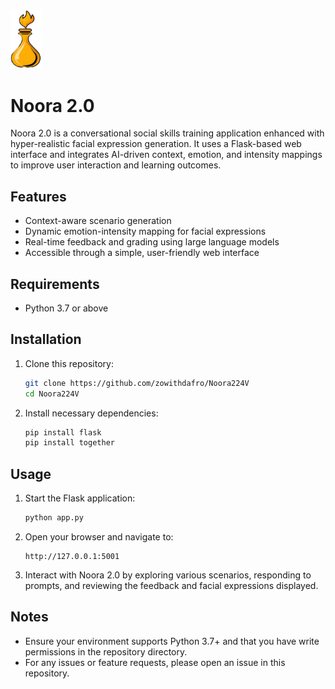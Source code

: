 
<img src="static/assets/lamp.PNG" alt="Logo" width="50"/> 

# Noora 2.0

Noora 2.0 is a conversational social skills training application enhanced with hyper-realistic facial expression generation. It uses a Flask-based web interface and integrates AI-driven context, emotion, and intensity mappings to improve user interaction and learning outcomes.

## Features
- Context-aware scenario generation
- Dynamic emotion-intensity mapping for facial expressions
- Real-time feedback and grading using large language models
- Accessible through a simple, user-friendly web interface

## Requirements
- Python 3.7 or above

## Installation
1. Clone this repository:
    ```bash
    git clone https://github.com/zowithdafro/Noora224V
    cd Noora224V
    ```
   
2. Install necessary dependencies:
    ```bash
    pip install flask
    pip install together
    ```

## Usage
1. Start the Flask application:
    ```bash
    python app.py
    ```
   
2. Open your browser and navigate to:
    ```
    http://127.0.0.1:5001
    ```
   
3. Interact with Noora 2.0 by exploring various scenarios, responding to prompts, and reviewing the feedback and facial expressions displayed.

## Notes
- Ensure your environment supports Python 3.7+ and that you have write permissions in the repository directory.
- For any issues or feature requests, please open an issue in this repository.
